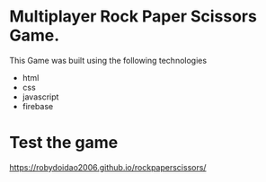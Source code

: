 # Multiplayer Rock Paper Scissors Game.

This Game was built using the following technologies
- html
- css
- javascript
- firebase 


# Test the game 
https://robydoidao2006.github.io/rockpaperscissors/
